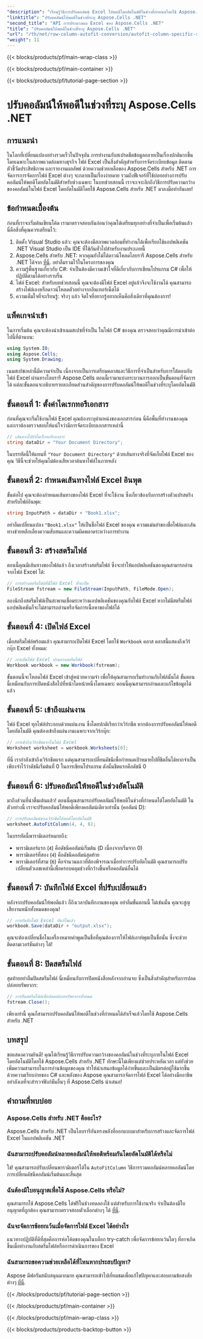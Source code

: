 ```yaml
---
"description": "เรียนรู้วิธีการปรับคอลัมน์ Excel ให้พอดีโดยอัตโนมัติในช่วงที่กำหนดโดยใช้ Aspose.Cells สำหรับ .NET ด้วยบทช่วยสอนทีละขั้นตอนโดยละเอียดนี้"
"linktitle": "ปรับคอลัมน์ให้พอดีในช่วงที่ระบุ Aspose.Cells .NET"
"second_title": "API การประมวลผล Excel ของ Aspose.Cells .NET"
"title": "ปรับคอลัมน์ให้พอดีในช่วงที่ระบุ Aspose.Cells .NET"
"url": "/th/net/row-column-autofit-conversion/autofit-column-specific-range/"
"weight": 11
---
```


{{< blocks/products/pf/main-wrap-class >}}

{{< blocks/products/pf/main-container >}}

{{< blocks/products/pf/tutorial-page-section >}}

# ปรับคอลัมน์ให้พอดีในช่วงที่ระบุ Aspose.Cells .NET

## การแนะนำ
ในโลกที่เปลี่ยนแปลงอย่างรวดเร็วในปัจจุบัน การทำงานกับสเปรดชีตข้อมูลกลายเป็นเรื่องปกติมากขึ้น โดยเฉพาะในสภาพแวดล้อมทางธุรกิจ ไฟล์ Excel เป็นสิ่งสำคัญสำหรับการจัดระเบียบข้อมูล ติดตามตัวชี้วัดประสิทธิภาพ และรายงานผลลัพธ์ ด้วยความช่วยเหลือของ Aspose.Cells สำหรับ .NET การจัดการการจัดการไฟล์ Excel ต่างๆ จะกลายเป็นเรื่องง่ายดาย รวมถึงฟีเจอร์ที่ใช้บ่อยอย่างการปรับคอลัมน์ให้พอดีโดยอัตโนมัติสำหรับช่วงเฉพาะ ในบทช่วยสอนนี้ เราจะเจาะลึกถึงวิธีการปรับความกว้างของคอลัมน์ในไฟล์ Excel โดยอัตโนมัติโดยใช้ Aspose.Cells สำหรับ .NET มาลงมือทำกันเลย!
## ข้อกำหนดเบื้องต้น
ก่อนที่เราจะเริ่มต้นเขียนโค้ด เรามาตรวจสอบกันก่อนว่าคุณได้เตรียมทุกอย่างที่จำเป็นเพื่อเริ่มต้นแล้ว นี่คือสิ่งที่คุณควรเตรียมไว้:
1. ติดตั้ง Visual Studio แล้ว: คุณจะต้องมีสภาพแวดล้อมที่ทำงานได้เพื่อเรียกใช้แอปพลิเคชัน .NET Visual Studio เป็น IDE ที่ใช้กันทั่วไปสำหรับงานประเภทนี้
2. Aspose.Cells สำหรับ .NET: หากคุณยังไม่ได้ดาวน์โหลดไลบรารี Aspose.Cells สำหรับ .NET ได้จาก [ที่นี่](https://releases.aspose.com/cells/net/). อย่าลืมรวมไว้ในโครงการของคุณ
3. ความรู้พื้นฐานเกี่ยวกับ C#: จำเป็นต้องมีความเข้าใจที่ดีเกี่ยวกับการเขียนโปรแกรม C# เพื่อให้ปฏิบัติตามได้อย่างราบรื่น
4. ไฟล์ Excel: สำหรับบทช่วยสอนนี้ คุณจะต้องมีไฟล์ Excel อยู่แล้วจึงจะใช้งานได้ คุณสามารถสร้างไฟล์เองหรือดาวน์โหลดตัวอย่างจากอินเทอร์เน็ตได้
5. ความเต็มใจที่จะเรียนรู้: จริงๆ แล้ว จิตใจที่อยากรู้อยากเห็นคือสิ่งเดียวที่คุณต้องการ!
## แพ็คเกจนำเข้า
ในการเริ่มต้น คุณจะต้องนำเข้าเนมสเปซที่จำเป็น ในไฟล์ C# ของคุณ ตรวจสอบว่าคุณมีการนำเข้าต่อไปนี้ที่ด้านบน:
```csharp
using System.IO;
using Aspose.Cells;
using System.Drawing;
```
เนมสเปซเหล่านี้มีความจำเป็น เนื่องจากเป็นการเตรียมคลาสและวิธีการที่จำเป็นสำหรับการโต้ตอบกับไฟล์ Excel ผ่านทางไลบรารี Aspose.Cells
ตอนนี้เรามาแบ่งกระบวนการออกเป็นขั้นตอนที่จัดการได้ แต่ละขั้นตอนจะอธิบายรายละเอียดส่วนสำคัญของการปรับคอลัมน์ให้พอดีในช่วงที่ระบุโดยอัตโนมัติ
## ขั้นตอนที่ 1: ตั้งค่าไดเรกทอรีเอกสาร
ก่อนที่คุณจะเริ่มใช้งานไฟล์ Excel คุณต้องระบุตำแหน่งของเอกสารก่อน นี่คือพื้นที่ทำงานของคุณ และเราต้องตรวจสอบให้แน่ใจว่ามีการจัดระเบียบเอกสารเหล่านี้
```csharp
// เส้นทางไปยังไดเร็กทอรีเอกสาร
string dataDir = "Your Document Directory";
```
ในบรรทัดนี้ให้แทนที่ `"Your Document Directory"` ด้วยเส้นทางจริงที่จัดเก็บไฟล์ Excel ของคุณ วิธีนี้จะช่วยให้คุณไม่ต้องเสียเวลาค้นหาไฟล์ในภายหลัง
## ขั้นตอนที่ 2: กำหนดเส้นทางไฟล์ Excel อินพุต
ขั้นต่อไป คุณจะต้องกำหนดเส้นทางของไฟล์ Excel ที่จะใช้งาน ซึ่งเกี่ยวข้องกับการสร้างตัวแปรสตริงสำหรับไฟล์อินพุต:
```csharp
string InputPath = dataDir + "Book1.xlsx";
```
อย่าลืมเปลี่ยนแปลง `"Book1.xlsx"` ให้เป็นชื่อไฟล์ Excel ของคุณ ความแม่นยำของชื่อไฟล์และเส้นทางช่วยหลีกเลี่ยงความสับสนและความผิดพลาดระหว่างการทำงาน
## ขั้นตอนที่ 3: สร้างสตรีมไฟล์
ตอนนี้คุณมีเส้นทางของไฟล์แล้ว ถึงเวลาสร้างสตรีมไฟล์ ซึ่งจะทำให้แอปพลิเคชันของคุณสามารถอ่านจากไฟล์ Excel ได้:
```csharp
// การสร้างสตรีมไฟล์ที่มีไฟล์ Excel ที่จะเปิด
FileStream fstream = new FileStream(InputPath, FileMode.Open);
```
ลองนึกถึงสตรีมไฟล์เป็นสะพานเชื่อมระหว่างแอปพลิเคชันของคุณกับไฟล์ Excel หากไม่มีสตรีมไฟล์ แอปพลิเคชันก็จะไม่สามารถอ่านหรือจัดการเนื้อหาของไฟล์ได้
## ขั้นตอนที่ 4: เปิดไฟล์ Excel
เมื่อสตรีมไฟล์พร้อมแล้ว คุณสามารถเปิดไฟล์ Excel โดยใช้ `Workbook` คลาส คลาสนี้แสดงถึงเวิร์กบุ๊ก Excel ทั้งหมด:
```csharp
// การเปิดไฟล์ Excel ผ่านทางสตรีมไฟล์
Workbook workbook = new Workbook(fstream);
```
ขั้นตอนนี้จะโหลดไฟล์ Excel เข้าสู่หน่วยความจำ เพื่อให้คุณสามารถเริ่มทำงานกับไฟล์นั้นได้ ขั้นตอนนี้เหมือนกับการเปิดหนังสือไปที่หน้าใดหน้าหนึ่งโดยเฉพาะ ตอนนี้คุณสามารถอ่านและแก้ไขข้อมูลได้แล้ว
## ขั้นตอนที่ 5: เข้าถึงแผ่นงาน 
ไฟล์ Excel ทุกไฟล์ประกอบด้วยแผ่นงาน ซึ่งโดยปกติเรียกว่าเวิร์กชีต หากต้องการปรับคอลัมน์ให้พอดีโดยอัตโนมัติ คุณต้องเข้าถึงแผ่นงานเฉพาะจากเวิร์กบุ๊ก:
```csharp
// การเข้าถึงเวิร์กชีตแรกในไฟล์ Excel
Worksheet worksheet = workbook.Worksheets[0];
```
ที่นี่ เรากำลังเข้าถึงเวิร์กชีตแรก แต่คุณสามารถเปลี่ยนดัชนีเพื่อกำหนดเป้าหมายไปที่ชีตอื่นได้หากจำเป็น เพียงจำไว้ว่าดัชนีเริ่มต้นที่ 0 ในการเขียนโปรแกรม ดังนั้นชีตแรกคือดัชนี 0
## ขั้นตอนที่ 6: ปรับคอลัมน์ให้พอดีในช่วงอัตโนมัติ
มาถึงส่วนที่น่าตื่นเต้นแล้ว! ตอนนี้คุณสามารถปรับคอลัมน์ให้พอดีในช่วงที่กำหนดได้โดยอัตโนมัติ ในตัวอย่างนี้ เราจะปรับคอลัมน์ให้พอดีเพียงคอลัมน์เดียวเท่านั้น (คอลัมน์ D):
```csharp
// การปรับคอลัมน์ของเวิร์กชีตให้พอดีโดยอัตโนมัติ
worksheet.AutoFitColumn(4, 4, 6);
```
ในบรรทัดนี้พารามิเตอร์หมายถึง:
- พารามิเตอร์แรก (`4`) คือดัชนีคอลัมน์เริ่มต้น (D เนื่องจากเริ่มจาก 0)
- พารามิเตอร์ที่สอง (`4`) คือดัชนีคอลัมน์สุดท้าย
- พารามิเตอร์ที่สาม (`6`) คือจำนวนแถวที่ต้องพิจารณาเมื่อทำการปรับอัตโนมัติ
คุณสามารถปรับเปลี่ยนตัวเลขเหล่านี้เพื่อครอบคลุมช่วงที่กว้างขึ้นหรือคอลัมน์อื่นได้
## ขั้นตอนที่ 7: บันทึกไฟล์ Excel ที่ปรับเปลี่ยนแล้ว
หลังจากปรับคอลัมน์ให้พอดีแล้ว ก็ถึงเวลาบันทึกงานของคุณ อย่าลืมขั้นตอนนี้ ไม่เช่นนั้น คุณจะสูญเสียงานหนักทั้งหมดของคุณ!
```csharp
// การบันทึกไฟล์ Excel ที่แก้ไขแล้ว
workbook.Save(dataDir + "output.xlsx");
```
คุณจะต้องเปลี่ยนชื่อในเครื่องหมายคำพูดเป็นชื่อที่คุณต้องการให้ไฟล์เอาท์พุตเป็นชื่อนั้น ซึ่งจะช่วยติดตามเวอร์ชันต่างๆ ได้!
## ขั้นตอนที่ 8: ปิดสตรีมไฟล์
สุดท้ายอย่าลืมปิดสตรีมไฟล์ นี่เหมือนกับการปิดหนังสือหลังจากอ่านจบ ซึ่งเป็นสิ่งสำคัญสำหรับการปลดปล่อยทรัพยากร:
```csharp
// การปิดสตรีมไฟล์เพื่อปลดปล่อยทรัพยากรทั้งหมด
fstream.Close();
```
เพียงเท่านี้ คุณก็สามารถปรับคอลัมน์ให้พอดีในช่วงที่กำหนดได้สำเร็จแล้วโดยใช้ Aspose.Cells สำหรับ .NET
## บทสรุป
ขอแสดงความยินดี! คุณได้เรียนรู้วิธีการปรับความกว้างของคอลัมน์ในช่วงที่ระบุภายในไฟล์ Excel โดยอัตโนมัติโดยใช้ Aspose.Cells สำหรับ .NET ทักษะนี้ไม่เพียงแต่ช่วยประหยัดเวลา แต่ยังช่วยเพิ่มความสามารถในการอ่านข้อมูลของคุณ ทำให้นำเสนอข้อมูลได้ง่ายขึ้นและเป็นมิตรต่อผู้ใช้มากขึ้น ด้วยความเรียบง่ายของ C# และพลังของ Aspose คุณสามารถจัดการไฟล์ Excel ได้อย่างมืออาชีพ อย่าลังเลที่จะสำรวจฟังก์ชันอื่นๆ ที่ Aspose.Cells นำเสนอ!
## คำถามที่พบบ่อย
### Aspose.Cells สำหรับ .NET คืออะไร?
Aspose.Cells สำหรับ .NET เป็นไลบรารีอันทรงพลังที่ออกแบบมาสำหรับการสร้างและจัดการไฟล์ Excel ในแอปพลิเคชัน .NET
### ฉันสามารถปรับคอลัมน์หลายคอลัมน์ให้พอดีพร้อมกันโดยอัตโนมัติได้หรือไม่
ใช่! คุณสามารถปรับเปลี่ยนพารามิเตอร์ได้ใน `AutoFitColumn` วิธีการรวมคอลัมน์หลายคอลัมน์โดยการเปลี่ยนดัชนีคอลัมน์เริ่มต้นและสิ้นสุด
### ฉันต้องมีใบอนุญาตเพื่อใช้ Aspose.Cells หรือไม่?
คุณสามารถใช้ Aspose.Cells ได้ฟรีในช่วงทดลองใช้ แต่สำหรับการใช้งานจริง จำเป็นต้องมีใบอนุญาตที่ถูกต้อง คุณสามารถตรวจสอบตัวเลือกต่างๆ ได้ [ที่นี่](https://purchase-aspose.com/buy).
### ฉันจะจัดการข้อยกเว้นเมื่อจัดการไฟล์ Excel ได้อย่างไร
แนวทางปฏิบัติที่ดีที่สุดคือการห่อโค้ดของคุณในบล็อก try-catch เพื่อจัดการข้อยกเว้นใดๆ ที่อาจเกิดขึ้นเมื่อทำงานกับสตรีมไฟล์หรือการดำเนินการของ Excel
### ฉันสามารถขอความช่วยเหลือได้ที่ไหนหากประสบปัญหา?
Aspose มีฟอรัมสนับสนุนมากมาย คุณสามารถเข้าไปเยี่ยมชมเพื่อแก้ไขปัญหาและสอบถามข้อสงสัยต่างๆ [ที่นี่](https://forum-aspose.com/c/cells/9).


{{< /blocks/products/pf/tutorial-page-section >}}

{{< /blocks/products/pf/main-container >}}

{{< /blocks/products/pf/main-wrap-class >}}

{{< blocks/products/products-backtop-button >}}